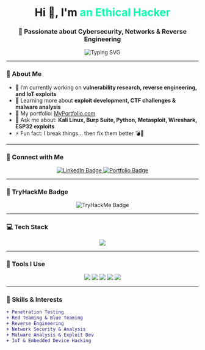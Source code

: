 <!-- GitHub Profile README -->

<h1 align="center">Hi 👋, I'm <span style="color:#00ffae;">an Ethical Hacker</span></h1>
<h3 align="center">🔐 Passionate about Cybersecurity, Networks & Reverse Engineering</h3>

<p align="center">
  <img src="https://readme-typing-svg.demolab.com?font=Fira+Code&size=24&duration=3500&pause=1000&color=00FFAE&center=true&vCenter=true&width=1000&lines=Hack+For+Better;Penetration+Testing;Networks+for+Life;Gather+for+Tomorrow" alt="Typing SVG" />
</p>



---

### 🧠 About Me
- 🔭 I’m currently working on **vulnerability research, reverse engineering, and IoT exploits**
- 🌱 Learning more about **exploit development, CTF challenges & malware analysis**
- 💼 My portfolio: [MyPortfolio.com](https://yourportfolio.com)
- 💬 Ask me about: **Kali Linux, Burp Suite, Python, Metasploit, Wireshark, ESP32 exploits**
- ⚡ Fun fact: I break things... then fix them better 💣🔧

---

### 🚀 Connect with Me
<p align="center">
  <a href="https://www.linkedin.com/in/yourprofile" target="_blank">
    <img src="https://img.shields.io/badge/LinkedIn-0077B5?style=for-the-badge&logo=linkedin&logoColor=white" alt="LinkedIn Badge"/>
  </a>
  <a href="https://yourportfolio.com" target="_blank">
    <img src="https://img.shields.io/badge/Portfolio-000000?style=for-the-badge&logo=firefox&logoColor=white" alt="Portfolio Badge"/>
  </a>
</p>

---

### 🧠 TryHackMe Badge
<p align="center">
  <img src="https://tryhackme-badges.s3.amazonaws.com/RedSharkG.png" alt="TryHackMe Badge" />
</p>

---

### 💻 Tech Stack
<p align="center">
  <img src="https://skillicons.dev/icons?i=python,c,cpp,linux,bash,arduino,raspberrypi,git,github,vscode,html,css" />
</p>

---

### 🧰 Tools I Use
<p align="center">
  <img src="https://img.shields.io/badge/Kali_Linux-557C94?style=for-the-badge&logo=kalilinux&logoColor=white"/>
  <img src="https://img.shields.io/badge/Metasploit-2C2C2C?style=for-the-badge&logo=metasploit&logoColor=blue"/>
  <img src="https://img.shields.io/badge/Burp_Suite-FE5621?style=for-the-badge&logo=burpsuite&logoColor=white"/>
  <img src="https://img.shields.io/badge/Wireshark-1679A7?style=for-the-badge&logo=wireshark&logoColor=white"/>
  <img src="https://img.shields.io/badge/Nmap-02467A?style=for-the-badge&logo=gnubash&logoColor=white"/>
</p>

---

### 🧠 Skills & Interests
```diff
+ Penetration Testing
+ Red Teaming & Blue Teaming
+ Reverse Engineering
+ Network Security & Analysis
+ Malware Analysis & Exploit Dev
+ IoT & Embedded Device Hacking
